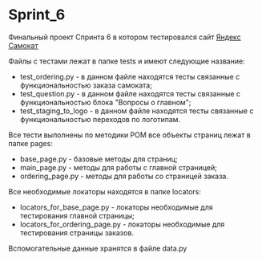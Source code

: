 # Sprint_6
Финальный проект Спринта 6 в котором тестировался сайт [Яндекс Самокат](https://qa-scooter.praktikum-services.ru)

Файлы с тестами лежат в папке tests и имеют следующие название:
* test_ordering.py - в данном файле находятся тесты связанные с функциональностью заказа самоката;
* test_question.py - в данном файле находятся тесты связанные с функциональностью блока "Вопросы о главном";
* test_staging_to_logo - в данном файле находятся тесты связанные с функциональностью переходов по логотипам.

Все тести выполнены по методики POM все объекты страниц лежат в папке pages:
* base_page.py - базовые методы для страниц;
* main_page.py - методы для работы с главной страницей;
* ordering_page.py - методы для работы со страницей заказа.

Все необходимые локаторы находятся в папке locators:
* locators_for_base_page.py - локаторы необходимые для тестирования главной страницы;
* locators_for_ordering_page.py - локаторы необходимые для тестирования страницы заказов.

Вспомогательные данные хранятся в файле data.py